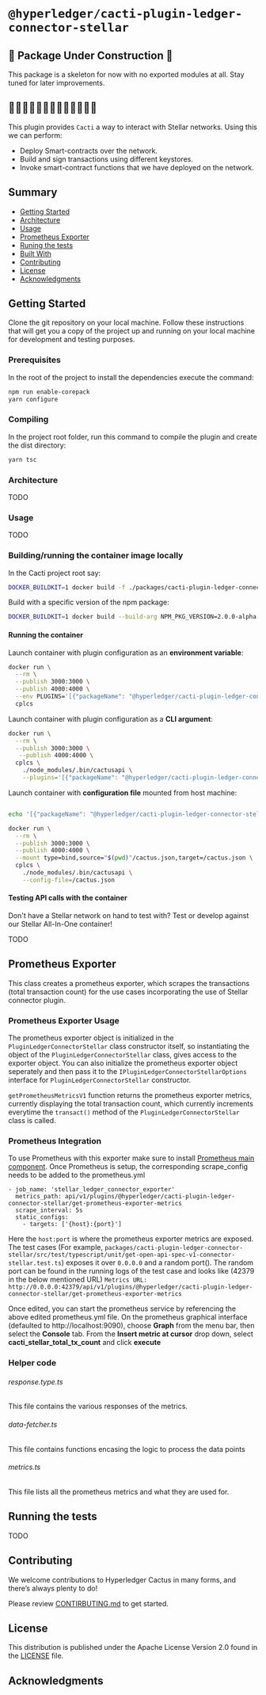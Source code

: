 # `@hyperledger/cacti-plugin-ledger-connector-stellar`


## 🚧 **Package Under Construction** 🚧

This package is a skeleton for now with no exported modules at all.
Stay tuned for later improvements.

## 🚧🚧🚧🚧🚧🚧🚧🚧🚧🚧🚧🚧🚧

This plugin provides `Cacti` a way to interact with Stellar networks. Using this we can perform:
* Deploy Smart-contracts over the network.
* Build and sign transactions using different keystores.
* Invoke smart-contract functions that we have deployed on the network.
## Summary

  - [Getting Started](#getting-started)
  - [Architecture](#architecture)
  - [Usage](#usage)
  - [Prometheus Exporter](#prometheus-exporter)
  - [Runing the tests](#running-the-tests)
  - [Built With](#built-with)
  - [Contributing](#contributing)
  - [License](#license)
  - [Acknowledgments](#acknowledgments)

## Getting Started

Clone the git repository on your local machine. Follow these instructions that will get you a copy of the project up and running on
your local machine for development and testing purposes.

### Prerequisites

In the root of the project to install the dependencies execute the command:
```sh
npm run enable-corepack
yarn configure
```

### Compiling

In the project root folder, run this command to compile the plugin and create the dist directory:
```sh
yarn tsc
```

### Architecture

TODO

### Usage

TODO

### Building/running the container image locally

In the Cacti project root say:

```sh
DOCKER_BUILDKIT=1 docker build -f ./packages/cacti-plugin-ledger-connector-stellar/Dockerfile . --tag cplcs --tag cacti-plugin-ledger-connector-stellar
```

Build with a specific version of the npm package:
```sh
DOCKER_BUILDKIT=1 docker build --build-arg NPM_PKG_VERSION=2.0.0-alpha.2 -f ./packages/cacti-plugin-ledger-connector-stellar/Dockerfile . --tag cplcs --tag cacti-plugin-ledger-connector-stellar
```

#### Running the container

Launch container with plugin configuration as an **environment variable**:
```sh
docker run \
  --rm \
  --publish 3000:3000 \
  --publish 4000:4000 \
  --env PLUGINS='[{"packageName": "@hyperledger/cacti-plugin-ledger-connector-stellar", "type": "org.hyperledger.cactus.plugin_import_type.LOCAL", "action": "org.hyperledger.cactus.plugin_import_action.INSTALL",  "options": { "instanceId": "some-unique-stellar-connector-instance-id"}}]' \
  cplcs
```

Launch container with plugin configuration as a **CLI argument**:
```sh
docker run \
  --rm \
  --publish 3000:3000 \
   --publish 4000:4000 \
  cplcs \
    ./node_modules/.bin/cactusapi \
    --plugins='[{"packageName": "@hyperledger/cacti-plugin-ledger-connector-stellar", "type": "org.hyperledger.cactus.plugin_import_type.LOCAL", "action": "org.hyperledger.cactus.plugin_import_action.INSTALL",  "options": { "instanceId": "some-unique-stellar-connector-instance-id"}}]'
```

Launch container with **configuration file** mounted from host machine:
```sh

echo '[{"packageName": "@hyperledger/cacti-plugin-ledger-connector-stellar", "type": "org.hyperledger.cactus.plugin_import_type.LOCAL", "action": "org.hyperledger.cactus.plugin_import_action.INSTALL",  "options": { "instanceId": "some-unique-stellar-connector-instance-id"}}]' > cactus.json

docker run \
  --rm \
  --publish 3000:3000 \
  --publish 4000:4000 \
  --mount type=bind,source="$(pwd)"/cactus.json,target=/cactus.json \
  cplcs \
    ./node_modules/.bin/cactusapi \
    --config-file=/cactus.json
```

#### Testing API calls with the container

Don't have a Stellar network on hand to test with? Test or develop against our Stellar All-In-One container!

TODO


## Prometheus Exporter

This class creates a prometheus exporter, which scrapes the transactions (total transaction count) for the use cases incorporating the use of Stellar connector plugin.

### Prometheus Exporter Usage

The prometheus exporter object is initialized in the `PluginLedgerConnectorStellar` class constructor itself, so instantiating the object of the `PluginLedgerConnectorStellar` class, gives access to the exporter object.
You can also initialize the prometheus exporter object seperately and then pass it to the `IPluginLedgerConnectorStellarOptions` interface for `PluginLedgerConnectorStellar` constructor.

`getPrometheusMetricsV1` function returns the prometheus exporter metrics, currently displaying the total transaction count, which currently increments everytime the `transact()` method of the `PluginLedgerConnectorStellar` class is called.

### Prometheus Integration

To use Prometheus with this exporter make sure to install [Prometheus main component](https://prometheus.io/download/).
Once Prometheus is setup, the corresponding scrape_config needs to be added to the prometheus.yml

```(yaml)
- job_name: 'stellar_ledger_connector_exporter'
  metrics_path: api/v1/plugins/@hyperledger/cacti-plugin-ledger-connector-stellar/get-prometheus-exporter-metrics
  scrape_interval: 5s
  static_configs:
    - targets: ['{host}:{port}']
```

Here the `host:port` is where the prometheus exporter metrics are exposed. The test cases (For example, `packages/cacti-plugin-ledger-connector-stellar/src/test/typescript/unit/get-open-api-spec-v1-connector-stellar.test.ts`) exposes it over `0.0.0.0` and a random port(). The random port can be found in the running logs of the test case and looks like (42379 in the below mentioned URL)
`Metrics URL: http://0.0.0.0:42379/api/v1/plugins/@hyperledger/cacti-plugin-ledger-connector-stellar/get-prometheus-exporter-metrics`

Once edited, you can start the prometheus service by referencing the above edited prometheus.yml file.
On the prometheus graphical interface (defaulted to http://localhost:9090), choose **Graph** from the menu bar, then select the **Console** tab. From the **Insert metric at cursor** drop down, select **cacti_stellar_total_tx_count** and click **execute**

### Helper code

###### response.type.ts
This file contains the various responses of the metrics.

###### data-fetcher.ts
This file contains functions encasing the logic to process the data points

###### metrics.ts
This file lists all the prometheus metrics and what they are used for.

## Running the tests

TODO

## Contributing

We welcome contributions to Hyperledger Cactus in many forms, and there’s always plenty to do!

Please review [CONTIRBUTING.md](../../CONTRIBUTING.md) to get started.

## License

This distribution is published under the Apache License Version 2.0 found in the [LICENSE](../../LICENSE) file.

## Acknowledgments 

